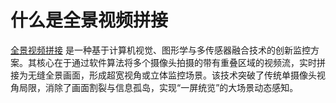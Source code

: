 # 什么是全景视频拼接
[全景视频拼接](/zh/Pano/) 是一种基于计算机视觉、图形学与多传感器融合技术的创新监控方案。其核心在于通过软件算法将多个摄像头拍摄的带有重叠区域的视频流，实时拼接为无缝全景画面，形成超宽视角或立体监控场景。该技术突破了传统单摄像头视角局限，消除了画面割裂与信息孤岛，实现“一屏统览”的大场景动态感知。

<script>
import ImageOverlay from '/zh/Pano/components/ImageOverlay.vue'

export default {
  components: {
    ImageOverlay
  }
};
</script>

<style scoped>
.image-overlay-container {
  height: 160px;
}

/* 移动端适配 */
@media (max-width: 768px) {
  .image-overlay-container {
    aspect-ratio: 16 / 9;
    height: auto;
  }
}
</style>

<ImageOverlay height="100px"
    :images="[
    '/Pano/pano1.jpg',
    '/Pano/pano2.jpg'
    ]" 
    :duration="5000"
/>